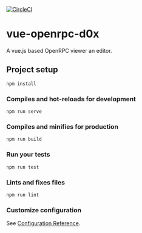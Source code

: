 [![CircleCI](https://circleci.com/gh/octanolabs/vue-openrpc-d0x/tree/master.svg?style=svg&circle-token=332806982de8703e4fc0e737c8de13feed9f8d4e)](https://circleci.com/gh/octanolabs/vue-openrpc-d0x/tree/master)

# vue-openrpc-d0x

A vue.js based OpenRPC viewer an editor.

## Project setup
```
npm install
```

### Compiles and hot-reloads for development
```
npm run serve
```

### Compiles and minifies for production
```
npm run build
```

### Run your tests
```
npm run test
```

### Lints and fixes files
```
npm run lint
```

### Customize configuration
See [Configuration Reference](https://cli.vuejs.org/config/).
